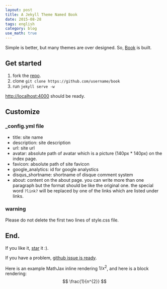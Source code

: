 ```yaml
---
layout: post
title: A Jekyll Theme Named Book
date: 2015-08-28
tags: english
category: blog
use_math: true
---
```


Simple is better, but many themes are over designed. So, [Book](https://github.com/kkninjae/book) is built.

Get started
-----------

1.  fork the [repo](https://github.com/kkninjae/book/fork).
2.  clone `git clone https://github.com/username/book`
3.  run `jekyll serve -w`

[http://localhost:4000](http://localhost:4000) should be ready.

Customize
---------

### _config.yml file

* title: site name
* description: site description
* url: site url
* avatar: absolute path of avatar which is a picture (140px * 140px) on the index page.
* favicon: absolute path of site favicon
* google_analytics: id for google analystics
* disqus_shortname: shortname of disque comment system
* about: content on the about page.
  you can write more than one paragraph but the format should be like the original one.
  the special word `?link?` will be replaced by one of the links which are listed under links.

### warning

Please do not delete the first two lines of style.css file.

End.
----

If you like it, [star](https://github.com/kkninjae/book) it :).

If you have a problem, [github issue is ready](https://github.com/kkninjae/book/issues).


Here is an example MathJax inline rendering $1/x^{2}$, and here is a block rendering: 
$$
\frac{1}{n^{2}} 
$$
